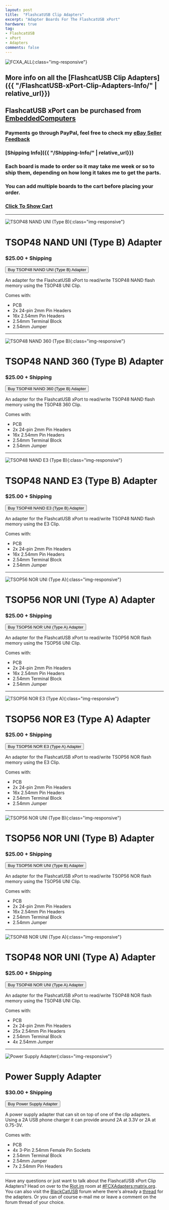 ```yaml
---
layout: post
title:  "FlashcatUSB Clip Adapters"
excerpt: "Adapter Boards For The FlashcatUSB xPort"
hardware: true
tag:
- FlashcatUSB
- xPort
- Adapters
comments: false
---
```

![FCXA_ALL](/assets/img/FlashcatAdapters/FCXA_ALL.jpg){:class="img-responsive"}

## More info on all the [FlashcatUSB Clip Adapters]({{ "/FlashcatUSB-xPort-Clip-Adapters-Info/" | relative_url}})
## FlashcatUSB xPort can be purchased from [EmbeddedComputers](http://www.embeddedcomputers.net/products/FlashcatUSB_xPort/)
### Payments go through PayPal, feel free to check my [eBay Seller Feedback](https://feedback.ebay.com/ws/eBayISAPI.dll?ViewFeedback2&userid=zeigren&ftab=FeedbackAsSeller&searchInterval=30)
### [Shipping Info]({{ "/Shipping-Info/" | relative_url}})
### Each board is made to order so it may take me week or so to ship them, depending on how long it takes me to get the parts.
### You can add multiple boards to the cart before placing your order.
### <a href="#" class="snipcart-checkout">Click To Show Cart</a>

---

![TSOP48 NAND UNI (Type B)](/assets/img/FlashcatAdapters/48_NANDUNI_B.jpg){:class="img-responsive"}
# TSOP48 NAND UNI (Type B) Adapter
### $25.00 + Shipping
<button
    class="snipcart-add-item"
    data-item-id="4"
    data-item-name="TSOP48 NAND UNI (Type B) Adapter"
    data-item-price="25.00"
    data-item-weight="200"
    data-item-image="https://zeigren.github.io/assets/img/FlashcatAdapters/48_NANDUNI_B.jpg"
    data-item-url="https://zeigren.github.io/FlashcatUSB-xPort-Clip-Adapters/"
    data-item-description="TSOP48 NAND UNI (Type B) Adapter for FlashcatUSB xPort">
    Buy TSOP48 NAND UNI (Type B) Adapter
</button>

An adapter for the FlashcatUSB xPort to read/write TSOP48 NAND flash memory using the TSOP48 UNI Clip.

Comes with:
- PCB
- 2x 24-pin 2mm Pin Headers
- 16x 2.54mm Pin Headers
- 2.54mm Terminal Block
- 2.54mm Jumper

---

![TSOP48 NAND 360 (Type B)](/assets/img/FlashcatAdapters/48_NAND360_B.jpg){:class="img-responsive"}
# TSOP48 NAND 360 (Type B) Adapter
### $25.00 + Shipping
<button
    class="snipcart-add-item"
    data-item-id="5"
    data-item-name="TSOP48 NAND 360 (Type B) Adapter"
    data-item-price="25.00"
    data-item-weight="200"
    data-item-image="https://zeigren.github.io/assets/img/FlashcatAdapters/48_NAND360_B.jpg"
    data-item-url="https://zeigren.github.io/FlashcatUSB-xPort-Clip-Adapters/"
    data-item-description="TSOP48 NAND 360 (Type B) Adapter for FlashcatUSB xPort">
    Buy TSOP48 NAND 360 (Type B) Adapter
</button>

An adapter for the FlashcatUSB xPort to read/write TSOP48 NAND flash memory using the TSOP48 360 Clip.

Comes with:
- PCB
- 2x 24-pin 2mm Pin Headers
- 16x 2.54mm Pin Headers
- 2.54mm Terminal Block
- 2.54mm Jumper

---

![TSOP48 NAND E3 (Type B)](/assets/img/FlashcatAdapters/48_NANDE3_B.jpg){:class="img-responsive"}
# TSOP48 NAND E3 (Type B) Adapter
### $25.00 + Shipping
<button
    class="snipcart-add-item"
    data-item-id="6"
    data-item-name="TSOP48 NAND E3 (Type B) Adapter"
    data-item-price="25.00"
    data-item-weight="200"
    data-item-image="https://zeigren.github.io/assets/img/FlashcatAdapters/48_NANDE3_B.jpg"
    data-item-url="https://zeigren.github.io/FlashcatUSB-xPort-Clip-Adapters/"
    data-item-description="TSOP48 NAND E3 (Type B) Adapter for FlashcatUSB xPort">
    Buy TSOP48 NAND E3 (Type B) Adapter
</button>

An adapter for the FlashcatUSB xPort to read/write TSOP48 NAND flash memory using the E3 Clip.

Comes with:
- PCB
- 2x 24-pin 2mm Pin Headers
- 16x 2.54mm Pin Headers
- 2.54mm Terminal Block
- 2.54mm Jumper

---

![TSOP56 NOR UNI (Type A)](/assets/img/FlashcatAdapters/56_NORUNI_A.jpg){:class="img-responsive"}
# TSOP56 NOR UNI (Type A) Adapter
### $25.00 + Shipping
<button
    class="snipcart-add-item"
    data-item-id="7"
    data-item-name="TSOP56 NOR UNI (Type A) Adapter"
    data-item-price="25.00"
    data-item-weight="200"
    data-item-image="https://zeigren.github.io/assets/img/FlashcatAdapters/56_NORUNI_A.jpg"
    data-item-url="https://zeigren.github.io/FlashcatUSB-xPort-Clip-Adapters/"
    data-item-description="TSOP56 NOR UNI (Type A) Adapter for FlashcatUSB xPort">
    Buy TSOP56 NOR UNI (Type A) Adapter
</button>

An adapter for the FlashcatUSB xPort to read/write TSOP56 NOR flash memory using the TSOP56 UNI Clip.

Comes with:
- PCB
- 2x 24-pin 2mm Pin Headers
- 16x 2.54mm Pin Headers
- 2.54mm Terminal Block
- 2.54mm Jumper

---

![TSOP56 NOR E3 (Type A)](/assets/img/FlashcatAdapters/56_NORE3_A.jpg){:class="img-responsive"}
# TSOP56 NOR E3 (Type A) Adapter
### $25.00 + Shipping
<button
    class="snipcart-add-item"
    data-item-id="8"
    data-item-name="TSOP56 NOR E3 (Type A) Adapter"
    data-item-price="25.00"
    data-item-weight="200"
    data-item-image="https://zeigren.github.io/assets/img/FlashcatAdapters/56_NORE3_A.jpg"
    data-item-url="https://zeigren.github.io/FlashcatUSB-xPort-Clip-Adapters/"
    data-item-description="TSOP56 NOR E3 (Type A) Adapter for FlashcatUSB xPort">
    Buy TSOP56 NOR E3 (Type A) Adapter
</button>

An adapter for the FlashcatUSB xPort to read/write TSOP56 NOR flash memory using the E3 Clip.

Comes with:
- PCB
- 2x 24-pin 2mm Pin Headers
- 16x 2.54mm Pin Headers
- 2.54mm Terminal Block
- 2.54mm Jumper

---

![TSOP56 NOR UNI (Type B)](/assets/img/FlashcatAdapters/56_NORUNI_B.jpg){:class="img-responsive"}
# TSOP56 NOR UNI (Type B) Adapter
### $25.00 + Shipping
<button
    class="snipcart-add-item"
    data-item-id="9"
    data-item-name="TSOP56 NOR UNI (Type B) Adapter"
    data-item-price="25.00"
    data-item-weight="200"
    data-item-image="https://zeigren.github.io/assets/img/FlashcatAdapters/56_NORUNI_B.jpg"
    data-item-url="https://zeigren.github.io/FlashcatUSB-xPort-Clip-Adapters/"
    data-item-description="TSOP56 NOR UNI (Type B) Adapter for FlashcatUSB xPort">
    Buy TSOP56 NOR UNI (Type B) Adapter
</button>

An adapter for the FlashcatUSB xPort to read/write TSOP56 NOR flash memory using the TSOP56 UNI Clip.

Comes with:
- PCB
- 2x 24-pin 2mm Pin Headers
- 16x 2.54mm Pin Headers
- 2.54mm Terminal Block
- 2.54mm Jumper

---

![TSOP48 NOR UNI (Type A)](/assets/img/FlashcatAdapters/48_NORUNI_A.jpg){:class="img-responsive"}
# TSOP48 NOR UNI (Type A) Adapter
### $25.00 + Shipping
<button
    class="snipcart-add-item"
    data-item-id="10"
    data-item-name="TSOP48 NOR UNI (Type A) Adapter"
    data-item-price="25.00"
    data-item-weight="200"
    data-item-image="https://zeigren.github.io/assets/img/FlashcatAdapters/48_NORUNI_A.jpg"
    data-item-url="https://zeigren.github.io/FlashcatUSB-xPort-Clip-Adapters/"
    data-item-description="TSOP48 NOR UNI (Type A) Adapter for FlashcatUSB xPort">
    Buy TSOP48 NOR UNI (Type A) Adapter
</button>

An adapter for the FlashcatUSB xPort to read/write TSOP48 NOR flash memory using the TSOP48 UNI Clip.

Comes with:
- PCB
- 2x 24-pin 2mm Pin Headers
- 25x 2.54mm Pin Headers
- 2.54mm Terminal Block
- 4x 2.54mm Jumper

---

![Power Supply Adapter](/assets/img/FlashcatAdapters/FCXA_PSU.jpg){:class="img-responsive"}
# Power Supply Adapter
### $30.00 + Shipping
<button
    class="snipcart-add-item"
    data-item-id="11"
    data-item-name="Power Supply Adapter"
    data-item-price="30.00"
    data-item-weight="200"
    data-item-image="https://zeigren.github.io/assets/img/FlashcatAdapters/FCXA_PSU.jpg"
    data-item-url="https://zeigren.github.io/FlashcatUSB-xPort-Clip-Adapters/"
    data-item-description="Power Supply Adapter for FlashcatUSB xPort">
    Buy Power Supply Adapter
</button>

A power supply adapter that can sit on top of one of the clip adapters. Using a 2A USB phone charger it can provide around 2A at 3.3V or 2A at 0.75-3V.

Comes with:
- PCB
- 4x 3-Pin 2.54mm Female Pin Sockets
- 2.54mm Terminal Block
- 2.54mm Jumper
- 7x 2.54mm Pin Headers

---

Have any questions or just want to talk about the FlashcatUSB xPort Clip Adapters? Head on over to the [Riot.im](https://riot.im) room at [#FCXAdapters:matrix.org](https://riot.im/app/#/room/#FCXAdapters:matrix.org). You can also visit the [BlackCatUSB](https://www.blackcatusb.net/index.php) forum where there's already a [thread](https://www.blackcatusb.net/index.php?threads/tsop56-48-nor-nand-clip-adapters-for-the-flashcatusb-xport.493/#post-4009) for the adapters. Or you can of course e-mail me or leave a comment on the forum thread of your choice.